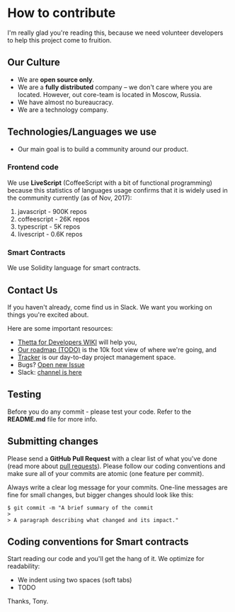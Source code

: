# How to contribute

I'm really glad you're reading this, because we need volunteer developers to help this project come to fruition.

## Our Culture

- We are **open source only**.
- We are a **fully distributed** company – we don't care where you are located. However, out core-team is located in Moscow, Russia.
- We have almost no bureaucracy.
- We are a technology company.

 ## Technologies/Languages we use
 - Our main goal is to build a community around our product. 

### Frontend code
We use **LiveScript** (CoffeeScript with a bit of functional programming) because this statistics of languages usage confirms that it is widely used in the community currently (as of Nov, 2017):
 
1) javascript - 900K repos
2) coffeescript - 26K repos
3) typescript - 5K repos
4) livescript - 0.6K repos

### Smart Contracts
We use Solidity language for smart contracts.

## Contact Us
If you haven't already, come find us in Slack. We want you working on things you're excited about.

Here are some important resources:

  * [Thetta for Developers WIKI](https://github.com/Thetta/SmartContracts/wiki/Thetta-SmartContracts-for-developers) will help you,
  * [Our roadmap (TODO)](https://github.com/Thetta/SmartContracts/wiki/Roadmap) is the 10k foot view of where we're going, and
  * [Tracker](https://github.com/Thetta/SmartContracts/projects) is our day-to-day project management space.
  * Bugs? [Open new Issue](https://github.com/Thetta/SmartContracts/issues)
  * Slack: [channel is here](irc://chat.freenode.net/opengovernment)

## Testing

Before you do any commit - please test your code. Refer to the **README.md** file for more info.

## Submitting changes

Please send a **GitHub Pull Request** with a clear list of what you've done (read more about [pull requests](http://help.github.com/pull-requests/)). 
Please follow our coding conventions and make sure all of your commits are atomic (one feature per commit).

Always write a clear log message for your commits. One-line messages are fine for small changes, but bigger changes should look like this:

    $ git commit -m "A brief summary of the commit
    > 
    > A paragraph describing what changed and its impact."

## Coding conventions for Smart contracts

Start reading our code and you'll get the hang of it. We optimize for readability:

  * We indent using two spaces (soft tabs)
  * TODO
  
Thanks,
Tony.
